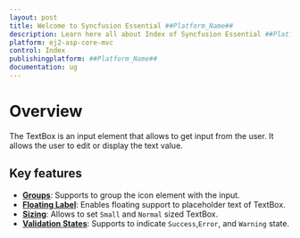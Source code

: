 ```yaml
---
layout: post
title: Welcome to Syncfusion Essential ##Platform_Name##
description: Learn here all about Index of Syncfusion Essential ##Platform_Name## widgets based on HTML5 and jQuery.
platform: ej2-asp-core-mvc
control: Index
publishingplatform: ##Platform_Name##
documentation: ug
---
```


# Overview

The TextBox is an input element that allows to get input from the user. It allows the user to edit or display the text value.

## Key features

* **[Groups](./groups/#with-icon-and-floating-label)**: Supports to group the icon element with the input.
* **[Floating Label](./groups/#with-icon-and-floating-label)**: Enables floating support to placeholder text of TextBox.
* **[Sizing](./sizing/)**: Allows to set `Small` and `Normal` sized TextBox.
* **[Validation States](./validation/)**: Supports to indicate `Success`,`Error`, and `Warning` state.